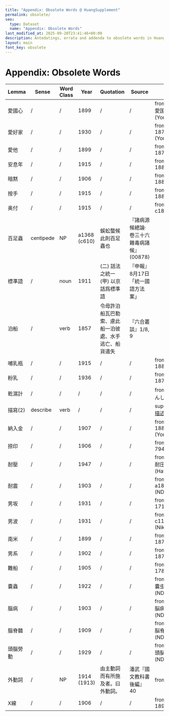 ```yaml
---
title: "Appendix: Obsolete Words @ HuangSupplement"
permalink: obsolete/
seo:
  type: Dataset
  name: "Appendix: Obsolete Words"
last_modified_at: 2025-09-20T23:41:46+00:00
description: Antedatings, errata and addenda to obsolete words in Huang He-ch'ing's lexicon
layout: main
font_key: obsolete
---
```

# Appendix: Obsolete Words

<!-- Anything not in the table must be before this comment. -->

Lemma|Sense|Word Class|Year|Quotation|Source|Note|
---|---|---|---|---|---|---|
愛國心|/|/|1899|/|/|from Japanese 愛国心: 1874 (Yomidasu)|
愛好家|/|/|1930|/|/|from Japanese: 1877 (Yomidasu)|
愛他|/|/|1899|/|/|from Japanese: 1878 (NDL)|
安息年|/|/|1915|/|/|from Japanese: 1885 (NDL)|
暗黙|/|/|1906|/|/|from Japanese: 1886 (Nikkoku)|
按手|/|/|1915|/|/|from Japanese: 1880 (Nikkoku)|
奥付|/|/|1915|/|/|from Japanese: c1893 (Hathi)|
百足蟲|centipede|NP|a1368 (c610)|蜈蚣螫候 此則百足蟲也|『諸病源候總論·卷三十六雜毒病諸候』(00878)||
標準語|/|noun|1911|(二) 話法之統一 (甲) 以京話爲標準語|『申報』8月17日「統一國語方法案」||
泊船|/|verb|1857|令毋許泊船瓦巴勒索、慮此船一泊彼處、水手逃亡、船貨遺失|『六合叢談』1/8, 9||
哺乳瓶|/|/|1915|/|/|from Japanese: 1884 (NDL)|
粉乳|/|/|1936|/|/|from Japanese: 1877 (NDL)|
乾濕計|/|/|/|/|/|from 乾湿計 (かんしつ‐けい)|
描寫(2)|describe|verb|/|/|/|superseded by [描述](https://t18d.github.io/HuangSupplement/#:~:text=描述)|
納入金|/|/|1907|/|/|from Japanese: 1880 (Yomidasu)|
捺印|/|/|1906|/|/|from Japanese: 794 (Nikkoku)|
耐壓|/|/|1947|/|/|from Japanese 耐圧: 1886 (Hathi)|
耐震|/|/|1903|/|/|from Japanese: a1891 (NDL/Yomidasu)|
男坂|/|/|1931|/|/|from Japanese: 1717 (Nikkoku)|
男波|/|/|1931|/|/|from Japanese: c1140 (Nikkoku)|
南米|/|/|1899|/|/|from Japanese: 1870 (NDL)|
男系|/|/|1902|/|/|from Japanese: 1873 (NDL)|
難船|/|/|1905|/|/|from Japanese: 1782 (Nikkoku)|
嚢蟲|/|/|1922|/|/|from Japanese 嚢虫: 1870 (NDL)|
腦病|/|/|1903|/|/|from Japanese 脳病: 1869 (NDL)|
腦脊髓|/|/|1909|/|/|from Japanese 脳脊髄: 1870 (NDL)|
頭腦勞動|/|/|1929|/|/|from Japanese 頭脳労働: 1902 (NDL)|
外動詞|/|NP|1914 (1913)|由主動詞而有所施及者。曰外動詞。|潘武『國文教科書後編』40|from 外動字|
X線|/|/|1906|/|/|from Japanese: 1896 (NDL)|
